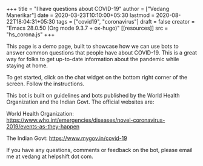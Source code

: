 +++
title = "I have questions about COVID-19"
author = ["Vedang Manerikar"]
date = 2020-03-23T10:10:00+05:30
lastmod = 2020-08-22T18:04:31+05:30
tags = ["covid19", "coronavirus"]
draft = false
creator = "Emacs 28.0.50 (Org mode 9.3.7 + ox-hugo)"
[[resources]]
  src = "hs_corona.js"
+++

This page is a demo page, built to showcase how we can use bots to
answer common questions that people have about COVID-19. This is a
great way for folks to get up-to-date information about the pandemic
while staying at home.

To get started, click on the chat widget on the bottom right corner of
the screen. Follow the instructions.

This bot is built on guidelines and bots published by the World Health
Organization and the Indian Govt. The official websites are:

World Health Organization:
<https://www.who.int/emergencies/diseases/novel-coronavirus-2019/events-as-they-happen>

The Indian Govt: <https://www.mygov.in/covid-19>

If you have any questions, comments or feedback on the bot, please
email me at vedang at helpshift dot com.

<script src="hs_corona.js"></script>
